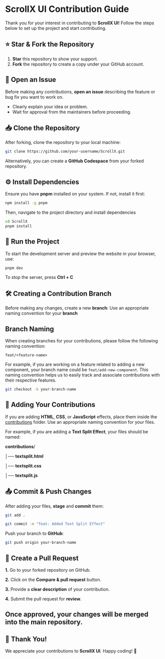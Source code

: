 # ScrollX UI Contribution Guide  

Thank you for your interest in contributing to **ScrollX UI**! Follow the steps below to set up the project and start contributing.  

## ⭐ Star & Fork the Repository  

1. **Star** this repository to show your support.  
2. **Fork** the repository to create a copy under your GitHub account.  

## 📝 Open an Issue  

Before making any contributions, **open an issue** describing the feature or bug fix you want to work on.  
- Clearly explain your idea or problem.  
- Wait for approval from the maintainers before proceeding.


## 📥 Clone the Repository  

After forking, clone the repository to your local machine:  

```sh
git clone https://github.com/your-username/ScrollX.git
```
Alternatively, you can create a **GitHub Codespace** from your forked repository.

## ⚙️ Install Dependencies

Ensure you have **pnpm** installed on your system. If not, install it first:

```sh
npm install -g pnpm
```

Then, navigate to the project directory and install dependencies

```sh
cd ScrollX
pnpm install
```


## 🚀 Run the Project
To start the development server and preview the website in your browser, use:

```sh
pnpm dev
```
To stop the server, press **Ctrl + C**

## 🛠️ Creating a Contribution Branch

Before making any changes, create a new **branch**:
Use an appropriate naming convention for your **branch** 

## Branch Naming

When creating branches for your contributions, please follow the following naming convention:

`feat/<feature-name>`

For example, if you are working on a feature related to adding a new component, your branch name could be `feat/add-new-component`. This naming convention helps us to easily track and associate contributions with their respective features.
```sh
git checkout -b your-branch-name
```

## 📂 Adding Your Contributions

If you are adding **HTML**, **CSS**, or **JavaScript** effects, place them inside the [contributions](https://github.com/Adityakishore0/ScrollX-UI/tree/main/src/app/contributions) folder. Use an appropriate naming convention for your files.

For example, if you are adding a **Text Split Effect**, your files should be named:

**contributions**/

│── **textsplit.html**

│── **textsplit.css**

│── **textsplit.js**

## 📤 Commit & Push Changes

After adding your files, **stage** and **commit** them:
```sh
git add .
```
```sh
git commit -m "feat: Added Text Split Effect"
```
Push your branch to **GitHub**:
```sh
git push origin your-branch-name
```
## 🔄 Create a Pull Request

**1.** Go to your forked repository on GitHub.

**2.** Click on the **Compare & pull request** button.

**3.** Provide a **clear description** of your contribution.

**4.** Submit the pull request for **review**.

## Once approved, your changes will be merged into the main repository.

## 🎉 Thank You! 

We appreciate your contributions to **ScrollX UI**. Happy coding! **🚀**
